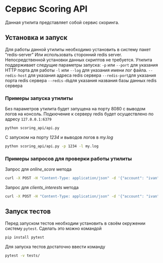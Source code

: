 # Сервис Scoring API

Данная утилита представляет собой сервис скоринга.

## Установка и запуск
Для работы данной утилиты необходимо установить в систему пакет "redis-server"
Или использовать сторонний redis server.
Непосредственной установки данных скриптов не требуется.
Утилита поддерживает следущие параметры запуска:
`-p` или `--port` для указания HTTP порта для работы
`-l` или `--log` для указания имени лог файла.
`--redis-host` для указания адреса redis сервера
`--redis-port`для указания порта redis сервера
`--redis-db`для указания названия базы данных redis сервера

### Примеры запуска утилиты
Без параметров утилита будет запущена на порту 8080 с выводом логов на консоль.
Подкючение к серверу redis будет осуществлено по адресу `127.0.0.1:6379`
```bash
python scoring_api/api.py
```
С запуском на порту *1234* и выводов логов в *my.log*
```bash
python scoring_api/api.py -p 1234 -l my.log
```

### Примеры запросов для проверки работы утилиты
Запрос для *online_score* метода
```bash
curl -X POST -H "Content-Type: application/json" -d '{"account": "ivan", "login": "ivan91","method": "online_score", "token": "36592bae85a52296530b416e9236c503543d9c0fd835614474ec0344b1c33c5b2de933b041bab4c8f04e9c2994a9dc22806b60b08fc3965486fa400f1dc6fbfe", "arguments": {"phone": "78529870534", "email": "ivan@mail.ru", "first_name": "Иван", "last_name": "Иванов", "birthday": "12.12.1991", "gender": 1}}' http://127.0.0.1:8080/method/
```

Запрос для *clients_interests* метода
```bash
curl -X POST -H "Content-Type: application/json" -d '{"account": "ivan", "login": "ivan91","method": "clients_interests", "token": "36592bae85a52296530b416e9236c503543d9c0fd835614474ec0344b1c33c5b2de933b041bab4c8f04e9c2994a9dc22806b60b08fc3965486fa400f1dc6fbfe", "arguments":  {"client_ids": [0]}}' http://127.0.0.1:8080/method/
```


## Запуск тестов
Перед запуском тестов необходим установить в своём окружении систему `pytest`.
Сделать это можно командой
```bash
pip install pytest
```
Для запуска тестов достаточно ввести команду
```bash
pytest -v tests/
```
